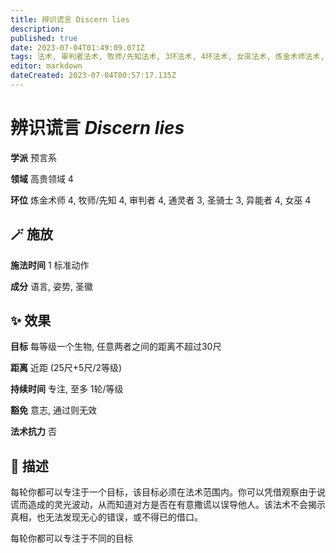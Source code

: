 ```yaml
---
title: 辨识谎言 Discern lies
description: 
published: true
date: 2023-07-04T01:49:09.071Z
tags: 法术, 审判者法术, 牧师/先知法术, 3环法术, 4环法术, 女巫法术, 炼金术师法术, 异能者法术, 预言系, 通灵者法术, 圣骑士法术, 高贵领域
editor: markdown
dateCreated: 2023-07-04T00:57:17.135Z
---
```


# **辨识谎言** *Discern lies*

**学派** 预言系 

**领域** 高贵领域 4

**环位** 炼金术师 4, 牧师/先知 4, 审判者 4, 通灵者 3, 圣骑士 3, 异能者 4, 女巫 4

## 🪄 施放

**施法时间** 1 标准动作

**成分** 语言, 姿势, 圣徽

## ✨ 效果 

**目标** 每等级一个生物, 任意两者之间的距离不超过30尺 

**距离** 近距 (25尺+5尺/2等级)  

**持续时间** 专注, 至多 1轮/等级 

**豁免** 意志, 通过则无效

**法术抗力** 否

## 📖 描述

每轮你都可以专注于一个目标，该目标必须在法术范围内。你可以凭借观察由于说谎而造成的灵光波动，从而知道对方是否在有意撒谎以误导他人。该法术不会揭示真相，也无法发现无心的错误，或不得已的借口。

每轮你都可以专注于不同的目标
    